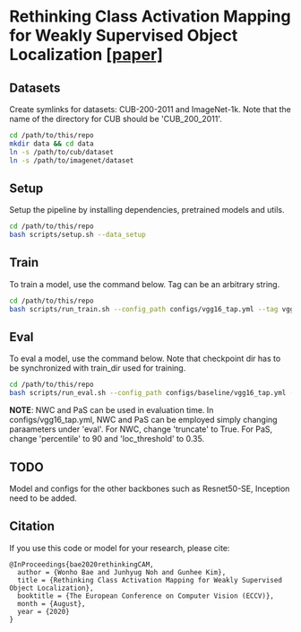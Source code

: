 # Rethinking Class Activation Mapping for Weakly Supervised Object Localization [[paper]](https://www.ecva.net/papers/eccv_2020/papers_ECCV/papers/123600613.pdf)


## Datasets
Create symlinks for datasets: CUB-200-2011 and ImageNet-1k.
Note that the name of the directory for CUB should be 'CUB_200_2011'.

```bash
cd /path/to/this/repo
mkdir data && cd data
ln -s /path/to/cub/dataset
ln -s /path/to/imagenet/dataset
```

## Setup
Setup the pipeline by installing dependencies, pretrained models and utils.
```bash
cd /path/to/this/repo
bash scripts/setup.sh --data_setup
```

## Train
To train a model, use the command below. Tag can be an arbitrary string.

```bash
cd /path/to/this/repo
bash scripts/run_train.sh --config_path configs/vgg16_tap.yml --tag vgg16_tap --train_dir /path/to/train/dir
```

## Eval
To eval a model, use the command below. Note that checkpoint dir has to be synchronized with train_dir used for training.

```bash
cd /path/to/this/repo
bash scripts/run_eval.sh --config_path configs/baseline/vgg16_tap.yml --tag vgg16_tap --checkpoint_dir /path/to/checkpoint/dir
```
**NOTE**: NWC and PaS can be used in evaluation time. In configs/vgg16_tap.yml, NWC and PaS can be employed simply changing paraameters under 'eval'. For NWC, change 'truncate' to True. For PaS, change 'percentile' to 90 and 'loc_threshold' to 0.35.

## TODO
Model and configs for the other backbones such as Resnet50-SE, Inception need to be added.


## Citation
If you use this code or model for your research, please cite:

    @InProceedings{bae2020rethinkingCAM,
      author = {Wonho Bae and Junhyug Noh and Gunhee Kim},
      title = {Rethinking Class Activation Mapping for Weakly Supervised Object Localization},
      booktitle = {The European Conference on Computer Vision (ECCV)},
      month = {August},
      year = {2020}
    }


